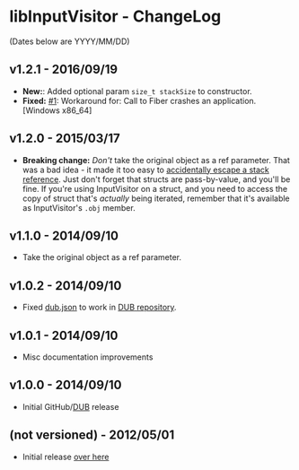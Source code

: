 ﻿libInputVisitor - ChangeLog
===========================

(Dates below are YYYY/MM/DD)

v1.2.1 - 2016/09/19
-------------------
- **New:**: Added optional param `size_t stackSize` to constructor.
- **Fixed:** [#1](https://github.com/Abscissa/libInputVisitor/issues/1): Workaround for: Call to Fiber crashes an application. [Windows x86_64]

v1.2.0 - 2015/03/17
-------------------
- **Breaking change:** *Don't* take the original object as a ref parameter. That was a bad idea - it made it too easy to [accidentally escape a stack reference](https://github.com/Abscissa/SDLang-D/issues/16). Just don't forget that structs are pass-by-value, and you'll be fine. If you're using InputVisitor on a struct, and you need to access the copy of struct that's *actually* being iterated, remember that it's available as InputVisitor's ```.obj``` member.

v1.1.0 - 2014/09/10
-------------------
- Take the original object as a ref parameter.

v1.0.2 - 2014/09/10
-------------------
- Fixed [dub.json](https://github.com/Abscissa/libInputVisitor/blob/master/dub.json) to work in [DUB repository](http://code.dlang.org).

v1.0.1 - 2014/09/10
-------------------
- Misc documentation improvements

v1.0.0 - 2014/09/10
-------------------
- Initial GitHub/[DUB](http://code.dlang.org) release

(not versioned) - 2012/05/01
-------------------
- Initial release [over here](http://semitwist.com/articles/article/view/combine-coroutines-and-input-ranges-for-dead-simple-d-iteration)
